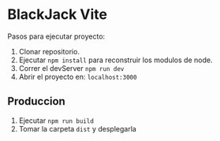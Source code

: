 # BlackJack Vite

Pasos para ejecutar proyecto:

1. Clonar repositorio.
2. Ejecutar ```npm install``` para reconstruir los modulos de node.
3. Correr el devServer ```npm run dev```
4. Abrir el proyecto en: ```localhost:3000```

## Produccion

1. Ejecutar ```npm run build```
2. Tomar la carpeta ```dist``` y desplegarla